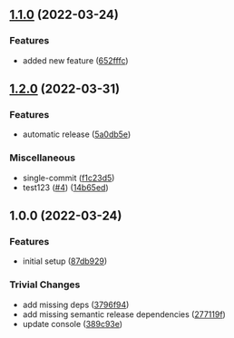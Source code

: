 ## [1.1.0](https://github.com/mpetrunic/npm-automatic-release/compare/v1.0.0...v1.1.0) (2022-03-24)


### Features

* added new feature ([652fffc](https://github.com/mpetrunic/npm-automatic-release/commit/652fffc5d86f27780430e77be37c3382b221ee62))

## [1.2.0](https://github.com/mpetrunic/npm-automatic-release/compare/v1.1.0...v1.2.0) (2022-03-31)


### Features

* automatic release ([5a0db5e](https://github.com/mpetrunic/npm-automatic-release/commit/5a0db5efa33207304d0015d282cd48a5141e96fd))


### Miscellaneous

* single-commit ([f1c23d5](https://github.com/mpetrunic/npm-automatic-release/commit/f1c23d5ba4acf615767bf0503993f5e31baf4560))
* test123 ([#4](https://github.com/mpetrunic/npm-automatic-release/issues/4)) ([14b65ed](https://github.com/mpetrunic/npm-automatic-release/commit/14b65edce46770344d9effe5afc03e275fcf5abb))

## 1.0.0 (2022-03-24)


### Features

* initial setup ([87db929](https://github.com/mpetrunic/npm-automatic-release/commit/87db9293491c8d0d3c0ddae3dccbaf0c7d45d147))


### Trivial Changes

* add missing deps ([3796f94](https://github.com/mpetrunic/npm-automatic-release/commit/3796f94ae80e6f7792e53d2ccbbd306d52297978))
* add missing semantic release dependencies ([277119f](https://github.com/mpetrunic/npm-automatic-release/commit/277119fabbea976e752d62b330e576403015ac9c))
* update console ([389c93e](https://github.com/mpetrunic/npm-automatic-release/commit/389c93e65eef167d9793c62ba3c2667e607a643c))
